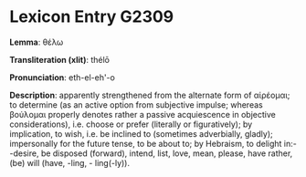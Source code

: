 # Lexicon Entry G2309

**Lemma**: θέλω

**Transliteration (xlit)**: thélō

**Pronunciation**: eth-el-eh'-o

**Description**:
apparently strengthened from the alternate form of αἱρέομαι; to determine (as an active option from subjective impulse; whereas βούλομαι properly denotes rather a passive acquiescence in objective considerations), i.e. choose or prefer (literally or figuratively); by implication, to wish, i.e. be inclined to (sometimes adverbially, gladly); impersonally for the future tense, to be about to; by Hebraism, to delight in:--desire, be disposed (forward), intend, list, love, mean, please, have rather, (be) will (have, -ling, - ling(-ly)).

